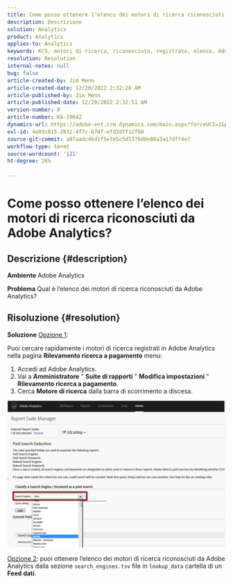 ```yaml
---
title: Come posso ottenere l’elenco dei motori di ricerca riconosciuti da Adobe Analytics?
description: Descrizione
solution: Analytics
product: Analytics
applies-to: Analytics
keywords: KCS, motori di ricerca, riconosciuto, registrato, elenco, Adobe Analytics
resolution: Resolution
internal-notes: null
bug: false
article-created-by: Jim Menn
article-created-date: 12/20/2022 2:32:28 AM
article-published-by: Jim Menn
article-published-date: 12/20/2022 2:32:51 AM
version-number: 8
article-number: KA-19642
dynamics-url: https://adobe-ent.crm.dynamics.com/main.aspx?forceUCI=1&pagetype=entityrecord&etn=knowledgearticle&id=d9a38787-0e80-ed11-81ac-6045bd006704
exl-id: 4e03c015-2832-4f7c-b74f-efd2dff12f60
source-git-commit: a87aadc46d1f5e7e5c5d537bd0e88a3a17dff4e7
workflow-type: tm+mt
source-wordcount: '121'
ht-degree: 26%

---
```


# Come posso ottenere l’elenco dei motori di ricerca riconosciuti da Adobe Analytics?

## Descrizione {#description}


<b>Ambiente</b>
Adobe Analytics

<b>Problema</b>
Qual è l’elenco dei motori di ricerca riconosciuti da Adobe Analytics?


## Risoluzione {#resolution}


<b>Soluzione</b>
<u>Opzione 1</u>:

Puoi cercare rapidamente i motori di ricerca registrati in Adobe Analytics nella pagina <b>Rilevamento ricerca a pagamento</b> menu:

1. Accedi ad Adobe Analytics.
2. Vai a <b>Amministratore</b> &quot; <b>Suite di rapporti</b> &quot; <b>Modifica impostazioni</b> &quot; <b>Rilevamento ricerca a pagamento</b>.
3. Cerca <b>Motore di ricerca</b> dalla barra di scorrimento a discesa.


![](assets/d35acf7a-a0e7-ec11-bb3c-000d3a3bd25c.png)

<u>Opzione 2</u>: puoi ottenere l’elenco dei motori di ricerca riconosciuti da Adobe Analytics dalla sezione `search_engines.tsv` file in `lookup_data` cartella di un <b>Feed dati</b>.
